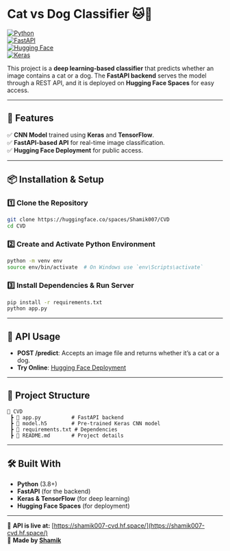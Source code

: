 # Cat vs Dog Classifier 🐱🐶  

[![Python](https://img.shields.io/badge/Python-3.8%2B-blue.svg)](https://www.python.org/)  
[![FastAPI](https://img.shields.io/badge/FastAPI-0.95%2B-green.svg)](https://fastapi.tiangolo.com/)  
[![Hugging Face](https://img.shields.io/badge/Hugging%20Face-Deployment-yellow.svg)](https://huggingface.co/spaces/Shamik007/CVD)  
[![Keras](https://img.shields.io/badge/Keras-Deep%20Learning-red.svg)](https://keras.io/)  

This project is a **deep learning-based classifier** that predicts whether an image contains a cat or a dog. The **FastAPI backend** serves the model through a REST API, and it is deployed on **Hugging Face Spaces** for easy access.  

---

## 🚀 Features  
✅ **CNN Model** trained using **Keras** and **TensorFlow**.  
✅ **FastAPI-based API** for real-time image classification.  
✅ **Hugging Face Deployment** for public access.  

---

## 📦 Installation & Setup  

### 1️⃣ Clone the Repository  
```bash
git clone https://huggingface.co/spaces/Shamik007/CVD
cd CVD
```  

### 2️⃣ Create and Activate Python Environment  
```bash
python -m venv env
source env/bin/activate  # On Windows use `env\Scripts\activate`
```  

### 3️⃣ Install Dependencies & Run Server  
```bash
pip install -r requirements.txt
python app.py
```  

---

## 📡 API Usage  
- **POST /predict**: Accepts an image file and returns whether it’s a cat or a dog.  
- **Try Online**: [Hugging Face Deployment](https://shamik007-cvd.hf.space/)  

---

## 📂 Project Structure  
```
📂 CVD
 ┣ 📜 app.py          # FastAPI backend
 ┣ 📜 model.h5        # Pre-trained Keras CNN model
 ┣ 📜 requirements.txt # Dependencies
 ┣ 📜 README.md       # Project details
```  

---

## 🛠 Built With  
- **Python** (3.8+)  
- **FastAPI** (for the backend)  
- **Keras & TensorFlow** (for deep learning)  
- **Hugging Face Spaces** (for deployment)  

---

📡 **API is live at:** [https://shamik007-cvd.hf.space/](https://shamik007-cvd.hf.space/)  
🚀 **Made by [Shamik](https://github.com/Shamik200)**  
